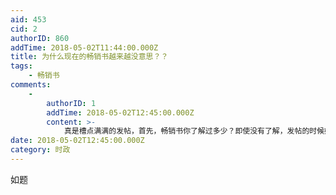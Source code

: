 ```yaml
---
aid: 453
cid: 2
authorID: 860
addTime: 2018-05-02T11:44:00.000Z
title: 为什么现在的畅销书越来越没意思？？
tags:
    - 畅销书
comments:
    -
        authorID: 1
        addTime: 2018-05-02T12:45:00.000Z
        content: >-
            真是槽点满满的发帖，首先，畅销书你了解过多少？即使没有了解，发帖的时候好歹列一些吧。其次，“越来越没意思”，是你的个人感受，你是想表达市面上的畅销书都不符合你的口味吗？骚年，有空多逛逛书店，少发点感慨。
date: 2018-05-02T12:45:00.000Z
category: 时政
---
```


如题
